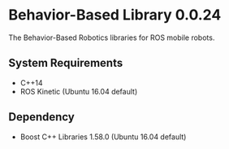# Behavior-Based Library 0.0.24

The Behavior-Based Robotics libraries for ROS mobile robots.

## System Requirements

- C++14
- ROS Kinetic (Ubuntu 16.04 default)

## Dependency

- Boost C++ Libraries 1.58.0 (Ubuntu 16.04 default)

